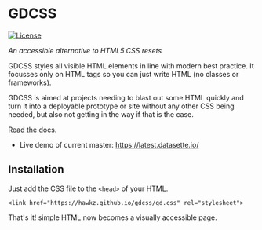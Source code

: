 # GDCSS

[![License](https://img.shields.io/badge/license-MIT-blue.svg)](https://github.com/hawkz/gdcss/blob/master/LICENSE)

*An accessible alternative to HTML5 CSS resets*

GDCSS styles all visible HTML elements in line with modern best practice.
It focusses only on HTML tags so you can just write HTML (no classes or frameworks).

GDCSS is aimed at projects needing to blast out some HTML quickly and turn it into a deployable prototype or site without any other CSS being needed, but also not getting in the way if that is the case.

[Read the docs](https://hawkz.github.io/gdcss/docs.html).

* Live demo of current master: https://latest.datasette.io/

## Installation
Just add the CSS file to the `<head>` of your HTML.

    <link href="https://hawkz.github.io/gdcss/gd.css" rel="stylesheet">

That's it! simple HTML now becomes a visually accessible page.
